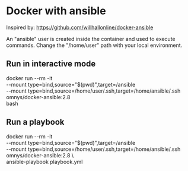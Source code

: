 # Docker with ansible

Inspired by: https://github.com/willhallonline/docker-ansible

An "ansible" user is created inside the container and used to execute commands.
Change the "/home/user" path with your local environment.

## Run in interactive mode
docker run  --rm -it \
    --mount type=bind,source="$(pwd)",target=/ansible \
    --mount type=bind,source=/home/user/.ssh,target=/home/ansible/.ssh \
    omnys/docker-ansible:2.8 \
    bash

## Run a playbook
docker run  --rm -it \
    --mount type=bind,source="$(pwd)",target=/ansible \
    --mount type=bind,source=/home/user/.ssh,target=/home/ansible/.ssh \
    omnys/docker-ansible:2.8 \    
    ansible-playbook playbook.yml